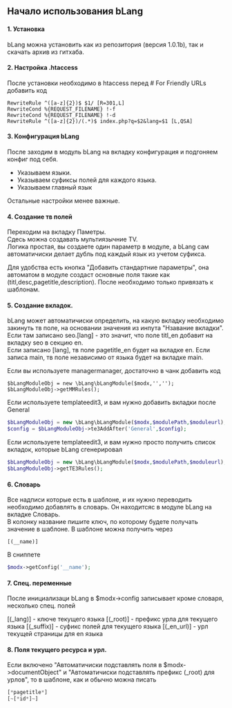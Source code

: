 ## Начало использования bLang  ##

#### 1. Установка 
bLang можна установить как из репозитория (версия 1.0.1b), так и скачать архив из гитхаба.

#### 2. Настройка .htaccess
После установки необходимо в htaccess перед # For Friendly URLs добавить код
```apacheconfig
RewriteRule ^([a-z]{2})$ $1/ [R=301,L]
RewriteCond %{REQUEST_FILENAME} !-f
RewriteCond %{REQUEST_FILENAME} !-d
RewriteRule ^([a-z]{2})/(.*)$ index.php?q=$2&lang=$1 [L,QSA]
```

#### 3. Конфигурация bLang
После заходим в модуль bLang на вкладку конфигурация и подгоняем конфиг под себя.

* Указываем языки.
* Указываем суфиксы полей для каждого языка.
* Указываем главный язык

Остальные настройки менее важные.


#### 4. Создание тв полей
Переходим на вкладку Паметры.  
Сдесь можна создавать мультиязычние TV.  
Логика простая, вы создаете один параметр в модуле, а bLang сам автоматичиски делает дубль под каждый язык из учетом суфикса.

Для удобства есть кнопка "Добавить стандартние параметры", она автоматом в модуле создаст основные поля такие как (titl,desc,pagetitle,description). После необходимо только привязать к шаблонам.

#### 5. Создание вкладок.

bLang может автоматичиски определить, на какую вкладку необходимо закинуть тв поле, на основании значения из инпута "Нзавание вкладки".  
Если там записано seo.[lang] - это значит, что поле titl_en добавит на вкладку seo в секцию en.  
Если записано [lang], тв поле pagetitle_en будет на вкладке en.
Если записа main, тв поле независимо от языка будет на вкладке main.


Если вы используете managermanager, достаточно в чанк добавить код
```
$bLangModuleObj = new \bLang\bLangModule($modx,'','');
$bLangModuleObj->getMMRules();
```

Если используете templateedit3, и вам нужно добавить вкладки после General
```php
$bLangModuleObj = new \bLang\bLangModule($modx,$modulePath,$moduleurl);
$config = $bLangModuleObj->te3AddAfter('General',$config);
```
Если используете templateedit3, и вам нужно просто получить список вкладок, которые bLang сгенерировал
```php
$bLangModuleObj = new \bLang\bLangModule($modx,$modulePath,$moduleurl);
$bLangModuleObj->getTE3Rules();
```

#### 6. Словарь
Все надписи которые есть в шаблоне, и их нужно переводить необходимо добавлять в словарь. Он находитсяс в модуле bLang на вкладке Словарь.  
В колонку название пишите ключ, по которому будете получать значение в шаблоне.
В шаблоне можна получить через
```
[(__name)]
```
В сниппете 
```php
$modx->getConfig('__name');
```

#### 7. Спец. переменные
После инициализаци bLang в $modx->config записывает кроме словаря, несколько спец. полей

[(_lang)] - ключе текущего языка
[(_root)] - префикс урла для текущего языка
[(_suffix)] - суфикс полей для текущего языка
[(_en_url)] - урл текущей страницы для en языка


#### 8. Поля текущего ресурса и урл.
Если включено "Автоматичиски подставлять поля в $modx->documentObject" и "Автоматичиски подставлять префикс (_root) для урлов", то в шаблоне,
как и обычно можна писать
```php
[*pagetitle*]
[~[*id*]~]
```